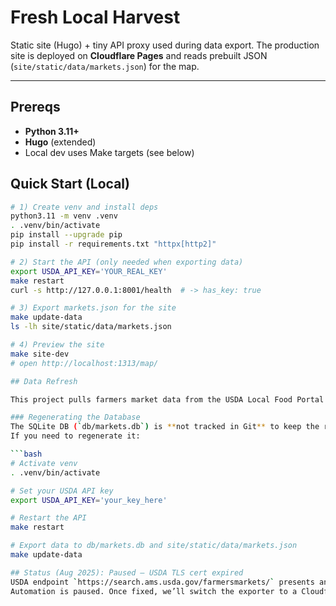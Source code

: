 # Fresh Local Harvest

Static site (Hugo) + tiny API proxy used during data export. The production site is deployed on **Cloudflare Pages** and reads prebuilt JSON (`site/static/data/markets.json`) for the map.

---

## Prereqs

- **Python 3.11+**
- **Hugo** (extended)
- Local dev uses Make targets (see below)

## Quick Start (Local)

```bash
# 1) Create venv and install deps
python3.11 -m venv .venv
. .venv/bin/activate
pip install --upgrade pip
pip install -r requirements.txt "httpx[http2]"

# 2) Start the API (only needed when exporting data)
export USDA_API_KEY='YOUR_REAL_KEY'
make restart
curl -s http://127.0.0.1:8001/health  # -> has_key: true

# 3) Export markets.json for the site
make update-data
ls -lh site/static/data/markets.json

# 4) Preview the site
make site-dev
# open http://localhost:1313/map/

## Data Refresh

This project pulls farmers market data from the USDA Local Food Portal API.

### Regenerating the Database
The SQLite DB (`db/markets.db`) is **not tracked in Git** to keep the repo clean.  
If you need to regenerate it:

```bash
# Activate venv
. .venv/bin/activate

# Set your USDA API key
export USDA_API_KEY='your_key_here'

# Restart the API
make restart

# Export data to db/markets.db and site/static/data/markets.json
make update-data

## Status (Aug 2025): Paused — USDA TLS cert expired
USDA endpoint `https://search.ams.usda.gov/farmersmarkets/` presents an expired/invalid chain (expired Mar 22, 2025).
Automation is paused. Once fixed, we’ll switch the exporter to a Cloudflare Worker proxy and re-enable cron.
